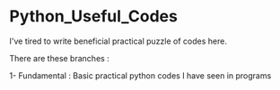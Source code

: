 # Python_Useful_Codes


I've tired to write beneficial practical puzzle of codes here. 


There are these branches :

1- Fundamental : Basic practical python codes I have seen in programs
